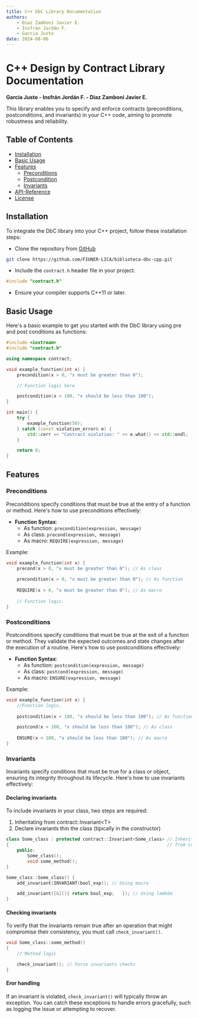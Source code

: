 ```yaml
---
title: C++ DbC Library Documentation
authors:
    - Diaz Zamboni Javier E.
    - Insfrán Jordán F.
    - Garcia Justo
date: 2024-08-06
---
```


# C++ Design by Contract Library Documentation

**Garcia Justo - Insfrán Jordán F. - Diaz Zamboni Javier E.**

This library enables you to specify and enforce contracts (preconditions, postconditions, and invariants) in your C++ code, aiming to promote robustness and reliability.

## Table of Contents

- [Installation](#installation)
- [Basic Usage](#basic-usage)
- [Features](#features)
    - [Preconditions](#preconditions)
    - [Postcondition](#postconditions)
    - [Invariants](#invariants)
- [API-Reference](apireference.md)
- [License](license.md)

## Installation

To integrate the DbC library into your C++ project, follow these installation steps:

- Clone the repository from [GitHub](https://github.com/FIUNER-LICA/biblioteca-dbc-cpp)

```bash
git clone https://github.com/FIUNER-LICA/biblioteca-dbc-cpp.git
```

- Include the `contract.h` header file in your project.

```cpp
#include "contract.h"
```

- Ensure your compiler supports C++11 or later.

## Basic Usage

Here's a basic example to get you started with the DbC library using pre and post conditions as functions:

```cpp
#include <iostream>
#include "contract.h"

using namespace contract;

void example_function(int x) {
    precondition(x > 0, "x must be greater than 0");

    // Function logic here

    postcondition(x < 100, "x should be less than 100");
}

int main() {
    try {
        example_function(50);
    } catch (const violation_error& e) {
        std::cerr << "Contract violation: " << e.what() << std::endl;
    }

    return 0;
}
```

## Features

### Preconditions
Preconditions specify conditions that must be true at the entry of a function or method. Here's how to use preconditions effectively:

- **Function Syntax**:
    - As function: `precondition(expression, message)`
    - As class: `precond(expression, message)`
    - As macro: `REQUIRE(expression, message)`

Example:
```cpp
void example_function(int x) {
    precond(x > 0, "x must be greater than 0"); // As class
    
    precondition(x > 0, "x must be greater than 0"); // As function
    
    REQUIRE(x > 0, "x must be greater than 0"); // As macro
    
    // Function logic.
}
```

### Postconditions
Postconditions specify conditions that must be true at the exit of a function or method. They validate the expected outcomes and state changes after the execution of a routine. Here's how to use postconditions effectively:

- **Function Syntax**:
    - As function: `postcondition(expression, message)`
    - As class: `postcond(expression, message)`
    - As macro: `ENSURE(expression, message)`

Example:
```cpp
void example_function(int x) {    
    //Function logic.   
    
    postcondition(x < 100, "x should be less than 100"); // As function

    postcond(x < 100, "x should be less than 100"); // As class
    
    ENSURE(x < 100, "x should be less than 100"); // As macro
}
```

### Invariants
Invariants specify conditions that must be true for a class or object, ensuring its integrity throughout its lifecycle. Here's how to use invariants effectively:

#### Declaring invariants
To include invariants in your class, two steps are required:

1. Inheritating from contract::Invariant<T\>
2. Declare invariants  thin the class (tipically in the constructor)

```cpp
class Some_class : protected contract::Invariant<Some_class> // Inherit 
{                                                            // from contract::Invariant<T>
    public:
        Some_class();
        void some_method();
}

Some_class::Some_class() {
    add_invariant(INVARIANT(bool_exp)); // Using macro

    add_invariant([&](){ return bool_exp;   }); // Using lambda
}

```

#### Checking invariants
To verify that the invariants remain true after an operation that might compromise their consistency, you must call `check_invariant()`.


```cpp
void Some_class::some_method()
{
    // Method logic

    check_invariant(); // Force invariants checks
}
```

#### Eror handling
If an invariant is violated, `check_invariant()` will typically throw an exception. You can catch these exceptions to handle errors gracefully, such as logging the issue or attempting to recover.
